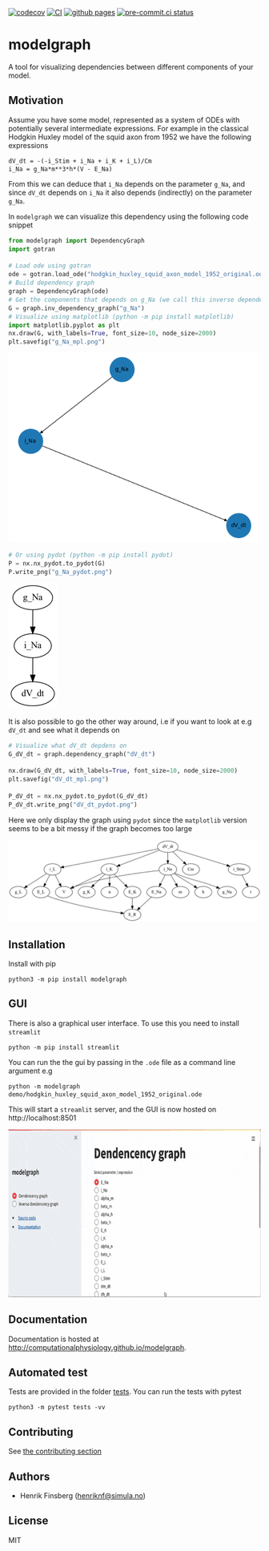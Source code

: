 [![codecov](https://codecov.io/gh/ComputationalPhysiology/modelgraph/branch/main/graph/badge.svg?token=C4YKKMJ4H8)](https://codecov.io/gh/ComputationalPhysiology/modelgraph)
[![CI](https://github.com/ComputationalPhysiology/modelgraph/actions/workflows/main.yml/badge.svg)](https://github.com/ComputationalPhysiology/modelgraph/actions/workflows/main.yml)
[![github pages](https://github.com/ComputationalPhysiology/modelgraph/actions/workflows/github-pages.yml/badge.svg)](https://github.com/ComputationalPhysiology/modelgraph/actions/workflows/github-pages.yml)
[![pre-commit.ci status](https://results.pre-commit.ci/badge/github/ComputationalPhysiology/modelgraph/main.svg)](https://results.pre-commit.ci/latest/github/ComputationalPhysiology/modelgraph/main)

# modelgraph

A tool for visualizing dependencies between different components of your model.

## Motivation
Assume you have some model, represented as a system of ODEs with potentially several intermediate expressions. For example in the classical Hodgkin Huxley model of the squid axon from 1952 we have the following expressions

```git@github.com:ComputationalPhysiology/modelgraph.git
dV_dt = -(-i_Stim + i_Na + i_K + i_L)/Cm
i_Na = g_Na*m**3*h*(V - E_Na)
```
From this we can deduce that `i_Na` depends on the parameter `g_Na`, and since `dV_dt` depends on `i_Na` it also depends (indirectly) on the parameter `g_Na`.

In `modelgraph` we can visualize this dependency using the following code snippet
```python
from modelgraph import DependencyGraph
import gotran

# Load ode using gotran
ode = gotran.load_ode("hodgkin_huxley_squid_axon_model_1952_original.ode")
# Build dependency graph
graph = DependencyGraph(ode)
# Get the components that depends on g_Na (we call this inverse dependents)
G = graph.inv_dependency_graph("g_Na")
# Visualize using matplotlib (python -m pip install matplotlib)
import matplotlib.pyplot as plt
nx.draw(G, with_labels=True, font_size=10, node_size=2000)
plt.savefig("g_Na_mpl.png")
```
![_](https://github.com/ComputationalPhysiology/modelgraph/blob/main/docs/source/_static/g_Na_mpl.png)


```python
# Or using pydot (python -m pip install pydot)
P = nx.nx_pydot.to_pydot(G)
P.write_png("g_Na_pydot.png")
```

![_](https://github.com/ComputationalPhysiology/modelgraph/blob/main/docs/source/_static/g_Na_pydot.png)

It is also possible to go the other way around, i.e if you want to look at e.g `dV_dt` and see what it depends on

```python
# Visualize what dV_dt depdens on
G_dV_dt = graph.dependency_graph("dV_dt")

nx.draw(G_dV_dt, with_labels=True, font_size=10, node_size=2000)
plt.savefig("dV_dt_mpl.png")

P_dV_dt = nx.nx_pydot.to_pydot(G_dV_dt)
P_dV_dt.write_png("dV_dt_pydot.png")
```

Here we only display the graph using `pydot` since the `matplotlib` version seems to be a bit messy if the graph becomes too large

![_](https://github.com/ComputationalPhysiology/modelgraph/blob/main/docs/source/_static/dV_dt_pydot.png)


## Installation
Install with pip
```
python3 -m pip install modelgraph
```

## GUI

There is also a graphical user interface. To use this you need to install `streamlit`
```
python -m pip install streamlit
```
You can run the the gui by passing in the `.ode` file as a command line argument e.g

```
python -m modelgraph demo/hodgkin_huxley_squid_axon_model_1952_original.ode
```
This will start a `streamlit` server, and the GUI is now hosted on http://localhost:8501

![_](https://github.com/ComputationalPhysiology/modelgraph/blob/main/docs/source/_static/gui.gif)

## Documentation

Documentation is hosted at http://computationalphysiology.github.io/modelgraph.

## Automated test

Tests are provided in the folder [tests](https://github.com/ComputationalPhysiology/modelgraph/tree/main/tests). You can run the tests with pytest

```
python3 -m pytest tests -vv
```

## Contributing
See [the contributing section](https://github.com/ComputationalPhysiology/modelgraph/blob/main/CONTRIBUTING.md)



## Authors
- Henrik Finsberg (henriknf@simula.no)

## License
MIT
